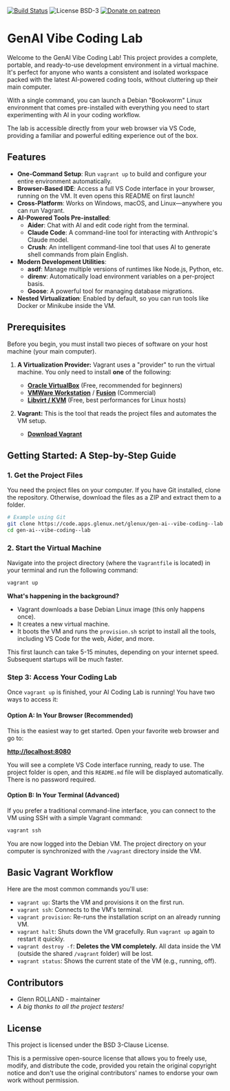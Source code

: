 
[![Build Status](https://cicd.apps.glenux.net/api/badges/glenux/mfm/status.svg)](https://cicd.apps.glenux.net/glenux/gen-ai--vibe-coding--lab)
![License BSD-3](https://img.shields.io/badge/license-BSD-3.svg)
[![Donate on patreon](https://img.shields.io/badge/patreon-donate-orange.svg)](https://patreon.com/glenux)

<!--

> :information_source: This project is available on our self-hosted server and
> on CodeBerg and GitHub as mirrors. For the latest updates and comprehensive
> version of our project, please visit our primary repository at:
> <https://code.apps.glenux.net/glenux/gen-ai--vibe-coding--lab

-->


# GenAI Vibe Coding Lab

Welcome to the GenAI Vibe Coding Lab! This project provides a complete,
portable, and ready-to-use development environment in a virtual machine. It's
perfect for anyone who wants a consistent and isolated workspace packed with
the latest AI-powered coding tools, without cluttering up their main computer.

With a single command, you can launch a Debian "Bookworm" Linux environment
that comes pre-installed with everything you need to start experimenting with
AI in your coding workflow.

The lab is accessible directly from your web browser via VS Code, providing a
familiar and powerful editing experience out of the box.

## Features

* **One-Command Setup**: Run `vagrant up` to build and configure your entire
  environment automatically.
* **Browser-Based IDE**: Access a full VS Code interface in your browser,
  running on the VM. It even opens this README on first launch!
* **Cross-Platform**: Works on Windows, macOS, and Linux—anywhere you can run
  Vagrant.
* **AI-Powered Tools Pre-installed**:
  * **Aider**: Chat with AI and edit code right from the terminal.
  * **Claude Code**: A command-line tool for interacting with Anthropic's
    Claude model.
  * **Crush**: An intelligent command-line tool that uses AI to generate shell
    commands from plain English.
* **Modern Development Utilities**:
  * **asdf**: Manage multiple versions of runtimes like Node.js, Python, etc.
  * **direnv**: Automatically load environment variables on a per-project
    basis.
  * **Goose**: A powerful tool for managing database migrations.
* **Nested Virtualization**: Enabled by default, so you can run tools like
  Docker or Minikube inside the VM.

## Prerequisites

Before you begin, you must install two pieces of software on your host machine
(your main computer).

1. **A Virtualization Provider:** Vagrant uses a "provider"
   to run the virtual machine. You only need to install
   **one** of the following:
   * [**Oracle VirtualBox**](https://www.virtualbox.org/wiki/Downloads) (Free,
     recommended for beginners)
   * [**VMWare
     Workstation**](https://www.vmware.com/products/workstation-pro.html) /
     [**Fusion**](https://www.vmware.com/products/fusion.html) (Commercial)   
   * [**Libvirt / KVM**](https://libvirt.org/) (Free, best performances for Linux hosts)

2. **Vagrant:** This is the tool that reads the project
   files and automates the VM setup.
   * [**Download Vagrant**](https://developer.hashicorp.com/vagrant/downloads)

## Getting Started: A Step-by-Step Guide

### 1. Get the Project Files

You need the project files on your computer. If you have Git installed, clone
the repository. Otherwise, download the files as a ZIP and extract them to a
folder.

```bash
# Example using Git
git clone https://code.apps.glenux.net/glenux/gen-ai--vibe-coding--lab
cd gen-ai--vibe-coding--lab
```

### 2. Start the Virtual Machine

Navigate into the project directory (where the `Vagrantfile` is located) in
your terminal and run the following command:

```bash
vagrant up
```

**What's happening in the background?**

* Vagrant downloads a base Debian Linux image (this only happens once).
* It creates a new virtual machine.
* It boots the VM and runs the `provision.sh` script to install all the tools,
  including VS Code for the web, Aider, and more.

This first launch can take 5-15 minutes, depending on your internet speed.
Subsequent startups will be much faster.

### Step 3: Access Your Coding Lab

Once `vagrant up` is finished, your AI Coding Lab is running! You have two ways
to access it:

#### Option A: In Your Browser (Recommended)

This is the easiest way to get started. Open your favorite web browser and go to:

**<http://localhost:8080>**

You will see a complete VS Code interface running, ready to use. The project
folder is open, and this `README.md` file will be displayed automatically.
There is no password required.

#### Option B: In Your Terminal (Advanced)

If you prefer a traditional command-line interface, you can connect to the VM
using SSH with a simple Vagrant command:

```bash
vagrant ssh
```

You are now logged into the Debian VM. The project directory on your computer
is synchronized with the `/vagrant` directory inside the VM.

## Basic Vagrant Workflow

Here are the most common commands you'll use:

* `vagrant up`: Starts the VM and provisions it on the first run.
* `vagrant ssh`: Connects to the VM's terminal.
* `vagrant provision`: Re-runs the installation script on an already running
  VM.
* `vagrant halt`: Shuts down the VM gracefully. Run `vagrant up` again to
  restart it quickly.
* `vagrant destroy -f`: **Deletes the VM completely.** All data inside the VM
  (outside the shared `/vagrant` folder) will be lost.
* `vagrant status`: Shows the current state of the VM (e.g., running, off).

## Contributors

* Glenn ROLLAND - maintainer
* *A big thanks to all the project testers!*

## License

This project is licensed under the BSD 3-Clause License.

This is a permissive open-source license that allows you to freely use, modify,
and distribute the code, provided you retain the original copyright notice and
don't use the original contributors' names to endorse your own work without
permission.


